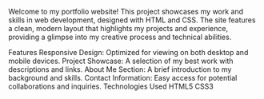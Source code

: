 Welcome to my portfolio website! This project showcases my work and skills in web development, designed with HTML and CSS. The site features a clean, modern layout that highlights my projects and experience, providing a glimpse into my creative process and technical abilities.

Features
Responsive Design: Optimized for viewing on both desktop and mobile devices.
Project Showcase: A selection of my best work with descriptions and links.
About Me Section: A brief introduction to my background and skills.
Contact Information: Easy access for potential collaborations and inquiries.
Technologies Used
  HTML5
  CSS3
